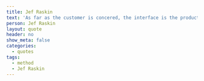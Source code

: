 ```yaml
---
title: Jef Raskin
text: 'As far as the customer is concered, the interface is the product '
person: Jef Raskin
layout: quote
header: no
show_meta: false
categories:
  - quotes
tags:
  - method
  - Jef Raskin
---
```

